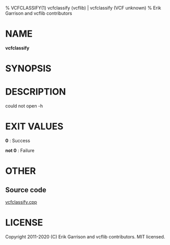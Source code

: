 % VCFCLASSIFY(1) vcfclassify (vcflib) | vcfclassify (VCF unknown)
% Erik Garrison and vcflib contributors

# NAME

**vcfclassify**

# SYNOPSIS



# DESCRIPTION

could not open -h





# EXIT VALUES

**0**
: Success

**not 0**
: Failure

# OTHER

## Source code

[vcfclassify.cpp](https://github.com/vcflib/vcflib/blob/master/src/vcfclassify.cpp)

# LICENSE

Copyright 2011-2020 (C) Erik Garrison and vcflib contributors. MIT licensed.

<!--
  Created with ./scripts/bin2md.rb scripts/bin2md-template.erb
-->

